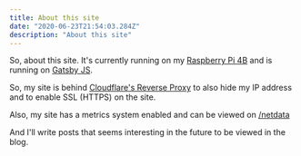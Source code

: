 ```yaml
---
title: About this site
date: "2020-06-23T21:54:03.284Z"
description: "About this site"
---
```



So, about this site. It's currently running on my
[Raspberry Pi 4B](https://www.raspberrypi.org/) and is running on
[Gatsby JS](https://www.gatsbyjs.org/).

So, my site is behind [Cloudflare's Reverse Proxy](https://www.cloudflare.com) to also hide my 
IP address and to enable SSL (HTTPS) on the site.

Also, my site has a metrics system enabled and can be viewed on [/netdata](https://d-des.ga/netdata)

And I'll write posts that seems interesting in the future to be viewed in the blog.
